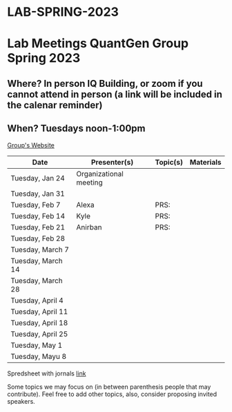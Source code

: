 # LAB-SPRING-2023


# Lab Meetings QuantGen Group Spring 2023
## Where? In person IQ Building, or zoom if you cannot attend in person (a link will be included in the calenar reminder)

## When? Tuesdays noon-1:00pm

[Group's Website](http://quantgen.github.io/)

| Date             | Presenter(s)     |  Topic(s)        |  Materials    |
| ---------------  | ---------------- | ---------------- | ------------- |
|   Tuesday, Jan 24 | Organizational meeting        |        |            |
|   Tuesday, Jan 31|       |        |            |
|   Tuesday, Feb 7|    Alexa   |   PRS:     |            |
|   Tuesday, Feb 14|   Kyle    |    PRS:    |            |
|   Tuesday, Feb 21|   Anirban    |   PRS:     |            |
|   Tuesday, Feb 28|       |        |            |
|   Tuesday, March 7|       |        |            |
|   Tuesday, March 14|       |        |            |
|   Tuesday, March 28|       |        |            |
|   Tuesday, April 4|       |        |            |
|   Tuesday, April 11|       |        |            |
|   Tuesday, April 18|       |        |            |
|   Tuesday, April 25|       |        |            |
|   Tuesday, May 1|       |        |            |
|   Tuesday, Mayu 8|       |        |            |


Spredsheet with jornals [link](https://docs.google.com/spreadsheets/d/1BdIHOwurcbcAjLFGdKaOBZyICcVf2Zmis1Mq-rKuQ_Q/edit#gid=0)

Some topics we may focus on (in between parenthesis people that may contribute). Feel free to add other topics, also, consider proposing invited speakers.

  
  
  
